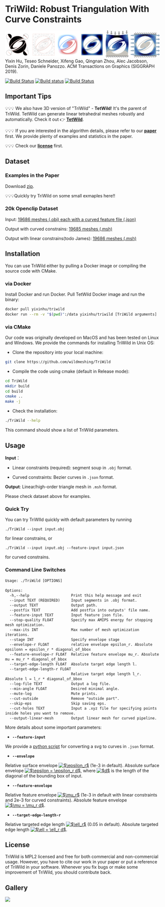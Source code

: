 # TriWild: Robust Triangulation With Curve Constraints

![](figures/teaser_row.jpg)
Yixin Hu, Teseo Schneider, Xifeng Gao, Qingnan Zhou, Alec Jacobson, Denis Zorin, Daniele Panozzo.
ACM Transactions on Graphics (SIGGRAPH 2019).

[![Build Status](https://travis-ci.org/wildmeshing/TriWild.svg?branch=master)](https://travis-ci.org/wildmeshing/TriWild)
[![Build status](https://ci.appveyor.com/api/projects/status/3k8lru312sw46hs5/branch/master?svg=true)](https://ci.appveyor.com/project/YixinHu69838/triwild/branch/master)
[![Build Status](https://img.shields.io/docker/cloud/build/yixinhu/triwild.svg)](https://img.shields.io/docker/cloud/build/yixinhu/triwild.svg)

## Important Tips

💡💡💡 We also have 3D version of "TriWild" - **TetWild**! It's the parent of TriWild. TetWild can generate linear tetrahedral meshes robustly and automatically. Check it out 👉 **[TetWild](https://github.com/Yixin-Hu/TetWild)**.

💡💡💡 If you are interested in the algorithm details, please refer to our **[paper](https://cs.nyu.edu/~yixinhu/triwild.pdf)** first. We provide plenty of examples and statistics in the paper.

💡💡💡 Check our **[license](https://github.com/wildmeshing/TriWild#license)** first.

## Dataset
### Examples in the Paper

Download [zip](https://drive.google.com/file/d/13xZqYpBz1cV1JaakgkcSO6hSbV9or5V4/view?usp=sharing).

💡💡💡Quickly try TriWild on some small exmaples here!!

### 20k Openclip Dataset

Input: [19686 meshes (.obj) each with a curved feature file (.json)](https://drive.google.com/file/d/1yhrJtfCVMahwgPc0pmX0D8GAJgZ9M7v9/view?usp=sharing)

Output with curved constrains: [19685 meshes (.msh)](https://drive.google.com/open?id=189OP5v5EJNP9QMqpWw_XuGRK_MjMThuJ)

Output with linear constrains(todo James): [19686 meshes (.msh)]()

## Installation

You can use TriWild either by pulling a Docker image or compiling the source code with CMake.

### via Docker

Install Docker and run Docker. Pull TetWild Docker image and run the binary:

```bash
docker pull yixinhu/triwild
docker run --rm -v "$(pwd)":/data yixinhu/triwild [TriWild arguments]
```

### via CMake
Our code was originally developed on MacOS and has been tested on Linux and Windows. We provide the commands for installing TriWild in Unix OS: 

- Clone the repository into your local machine:

```bash
git clone https://github.com/wildmeshing/TriWild
```
- Compile the code using cmake (default in Release mode):

```bash
cd TriWild
mkdir build
cd build
cmake ..
make -j
```

- Check the installation:

```bash
./TriWild --help
```
This command should show a list of TriWild parameters.

## Usage

**Input**：

- Linear constraints (required): segment soup in `.obj` format.

- Curved constraints: Bezier curves in `.json` format.

**Output**: Linear/high-order triangle mesh in `.msh` format.

Please check dataset above for examples.

### Quick Try

You can try TriWIld quickly with default parameters by running

```
./TriWild --input input.obj
```
for linear constrains, or

```
./TriWild --input input.obj --feature-input input.json
```
for curved constrains.

### Command Line Switches

```
Usage: ./TriWild [OPTIONS]

Options:
  -h,--help                   Print this help message and exit
  --input TEXT (REQUIRED)     Input segments in .obj format.
  --output TEXT               Output path.
  --postfix TEXT              Add postfix into outputs' file name.
  --feature-input TEXT        Input feature json file.
  --stop-quality FLOAT        Specify max AMIPS energy for stopping mesh optimization.
  --max-its INT               Max number of mesh optimization iterations.
  --stage INT                 Specify envelope stage
  --envelope-r FLOAT          relative envelope epsilon_r. Absolute epsilonn = epsilon_r * diagonal_of_bbox
  --feature-envelope-r FLOAT  Relative feature envelope mu_r. Absolute mu = mu_r * diagonal_of_bbox
  --target-edge-length FLOAT  Absolute target edge length l.
  --target-edge-length-r FLOAT
                              Relative target edge length l_r. Absolute l = l_r * diagonal_of_bbox
  --log-file TEXT             Output a log file.
  --min-angle FLOAT           Desired minimal angle.
  --mute-log                  Mute prints.
  --cut-outside               Remove "outside part".
  --skip-eps                  Skip saving eps.
  --cut-holes TEXT            Input a .xyz file for specifying points inside holes you want to remove.
  --output-linear-mesh        Output linear mesh for curved pipeline.
```

More details about some important parameters:

* **`--feature-input`**

We provide a [python script](https://github.com/teseoch/svg2obj) for converting a svg to curves in `.json` format.

* **`--envelope`**

Relative surface envelope <a href="https://www.codecogs.com/eqnedit.php?latex=$\epsilon_r$" target="_blank"><img src="https://latex.codecogs.com/gif.latex?$\epsilon_r$" title="$\epsilon_r$" /></a> (1e-3 in default). Absolute surface envelope <a href="https://www.codecogs.com/eqnedit.php?latex=$\epsilon&space;=&space;\epsilon_r&space;d$" target="_blank"><img src="https://latex.codecogs.com/gif.latex?$\epsilon&space;=&space;\epsilon_r&space;d$" title="$\epsilon = \epsilon_r d$" /></a>, where <a href="https://www.codecogs.com/eqnedit.php?latex=$d$" target="_blank"><img src="https://latex.codecogs.com/gif.latex?$d$" title="$d$" /></a> is the length of the diagonal of the bounding box of input.

* **`--feature-envelope`**

Relative feature envelope <a href="https://www.codecogs.com/eqnedit.php?latex=$\mu_r$" target="_blank"><img src="https://latex.codecogs.com/gif.latex?$\mu_r$" title="$\mu_r$" /></a> (1e-3 in default with linear constraints and 2e-3 for curved constraints). Absolute feature envelope <a href="https://www.codecogs.com/eqnedit.php?latex=$\mu&space;=&space;\mu_r&space;d$" target="_blank"><img src="https://latex.codecogs.com/gif.latex?$\mu&space;=&space;\mu_r&space;d$" title="$\mu = \mu_r d$" /></a>.

* **`--target-edge-length-r`**

Relative targeted edge length <a href="https://www.codecogs.com/eqnedit.php?latex=$\ell_r$" target="_blank"><img src="https://latex.codecogs.com/gif.latex?$\ell_r$" title="$\ell_r$" /></a> (0.05 in default). Absolute targeted edge length <a href="https://www.codecogs.com/eqnedit.php?latex=$\ell&space;=&space;\ell_r&space;d$" target="_blank"><img src="https://latex.codecogs.com/gif.latex?$\ell&space;=&space;\ell_r&space;d$" title="$\ell = \ell_r d$" /></a>.

## License

TriWild is MPL2 licensed and free for both commercial and non-commercial usage. However, you have to cite our work in your paper or put a reference of TriWild in your software. Whenever you fix bugs or make some improvement of TriWild, you should contribute back.

## Gallery
![](figures/mosaic_new.png)

<!--## Acknowledgements

(todo)-->

